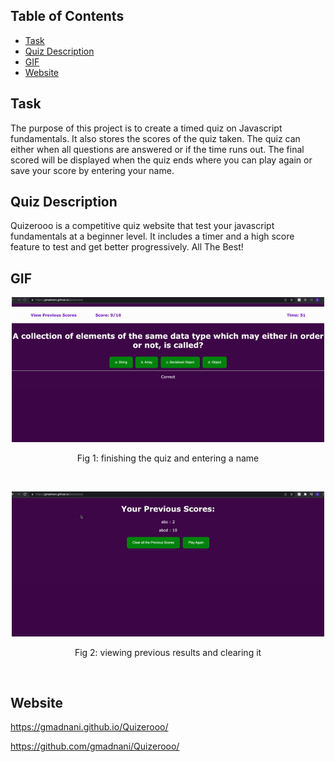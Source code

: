 ## Table of Contents
- [Task](#task)
- [Quiz Description](#Quiz-description)
- [GIF](#gif)
- [Website](#website)

## Task
The purpose of this project is to create a timed quiz on Javascript fundamentals. It also stores the scores of the quiz taken. The quiz can either when all questions are answered or if the time runs out. The final scored will be displayed when the quiz ends where you can play again or save your score by entering your name. 

## Quiz Description 
Quizerooo is a competitive quiz website that test your javascript fundamentals at a beginner level. It includes a timer and a high score feature to test and get better progressively. All The Best!

## GIF

<p align="center">
  <img src="finishquiz.gif"  width="500" >
  <p align="center">Fig 1: finishing the quiz and entering a name</p>
  <br/>
</p>

<p align="center">
  <img src="viewscores.gif"  width="500" >
  <p align="center">Fig 2: viewing previous results and clearing it</p>
  <br/>
</p>


## Website
https://gmadnani.github.io/Quizerooo/

https://github.com/gmadnani/Quizerooo/